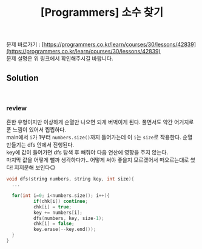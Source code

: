 ﻿---
toc: true
title:  "[Programmers] 소수 찾기"
last_modified_at:   2020-07-28
excerpt: "완전탐색"
categories: PS2020
image: "/images/p19.png"
sitemap :
  changefreq : weekly
  priority : 1.0
---
문제 바로가기 : [https://programmers.co.kr/learn/courses/30/lessons/42839](https://programmers.co.kr/learn/courses/30/lessons/42839)<br>
문제 설명은 위 링크에서 확인해주시길 바랍니다.<br>

## Solution
<script src="https://gist.github.com/yooniversal/a940fb7fc60f042ec5cd3d742bca2da9.js"></script>
<br>

### review
흔한 유형이지만 이상하게 순열만 나오면 되게 버벅이게 된다. 풀면서도 약간 어거지로 푼 느낌이 있어서 찝찝하다.<br>
main에서 `i`가 1부터 `numbers.size()`까지 들어가는데 이 `i`는 `size`로 작용한다. 순열 만들기는 dfs 안에서 진행된다.<br>
key에 값이 들어가면 dfs 탐색 후 빼줘야 다음 연산에 영향을 주지 않는다.<br>
마지막 값을 어떻게 뺄까 생각하다가.. 어떻게 써야 좋을지 모르겠어서 떠오르는대로 썼다! 지저분해 보인다😥<br>
```cpp
void dfs(string numbers, string key, int size){
  ...

  for(int i=0; i<numbers.size(); i++){
          if(chk[i]) continue;
          chk[i] = true;
          key += numbers[i];
          dfs(numbers, key, size-1);
          chk[i] = false;
          key.erase(--key.end());
  }
}
```

<script src="https://utteranc.es/client.js"
        repo="yooniversal/blog-comments"
        issue-term="pathname"
        theme="github-light"
        crossorigin="anonymous"
        async>
</script>
